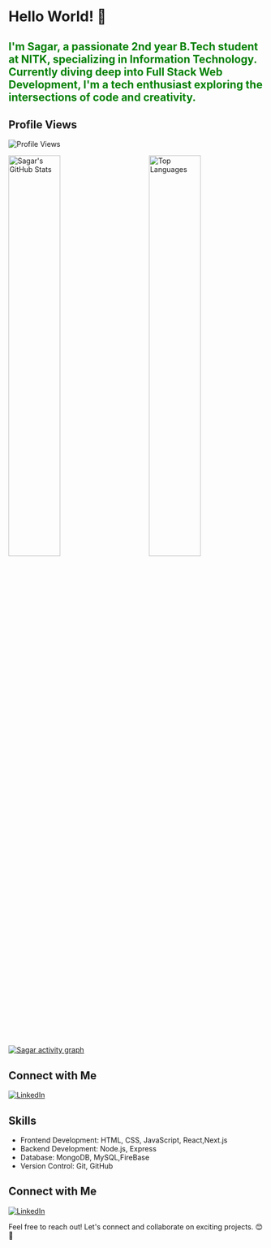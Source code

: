 # Hello World! 👋

## <span style="color: green;">I'm Sagar, a passionate 2nd year B.Tech student at NITK, specializing in Information Technology. Currently diving deep into Full Stack Web Development, I'm a tech enthusiast exploring the intersections of code and creativity.</span>


## Profile Views
![Profile Views](https://komarev.com/ghpvc/?username=Sagarshivalingappaathani&color=blueviolet)

<div>
  <img src="https://github-readme-stats.vercel.app/api?username=Sagarshivalingappaathani&show_icons=true&theme=tokyonight&hide_rank=true&count_private=true" alt="Sagar's GitHub Stats" width="45%" align="left">
  <img src="https://github-readme-stats.vercel.app/api/top-langs/?username=Sagarshivalingappaathani&layout=compact&theme=tokyonight" alt="Top Languages" width="45%" align="right">
</div>



[![Sagar activity graph](https://github-readme-activity-graph.vercel.app/graph?username=Sagarshivalingappaathani&theme=github-dark-dimmed&custom_title=this.Sag@0418's%20Activity%20Graph&hide_border=true)](https://github.com/Sagarshivalingappaathani)




## Connect with Me
[![LinkedIn](https://img.shields.io/badge/LinkedIn-Sagar-blue?style=flat-square&logo=linkedin)](https://www.linkedin.com/in/your-linkedin-profile)


## Skills
- Frontend Development: HTML, CSS, JavaScript, React,Next.js
- Backend Development: Node.js, Express
- Database: MongoDB, MySQL,FireBase
- Version Control: Git, GitHub

## Connect with Me
[![LinkedIn](https://img.shields.io/badge/LinkedIn-Sagar-blue?style=flat-square&logo=linkedin)](https://www.linkedin.com/in/sagar-athani-4a5931251/)

Feel free to reach out! Let's connect and collaborate on exciting projects. 😊🚀
